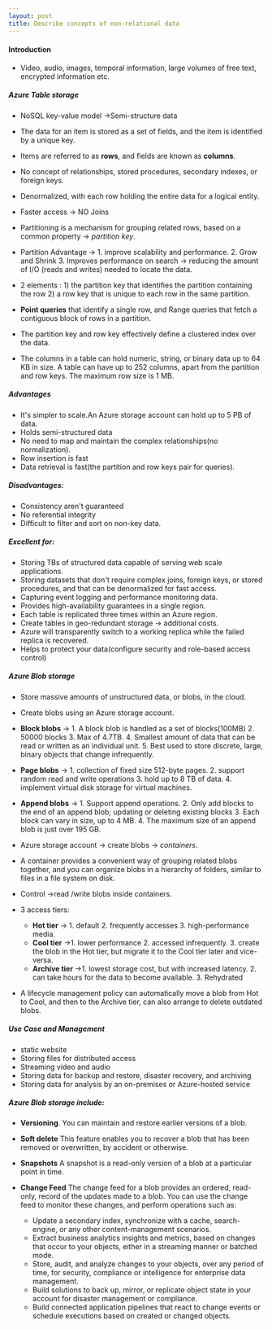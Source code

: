 ```yaml
---
layout: post
title: Describe concepts of non-relational data
---
```

#### Introduction
* Video, audio, images, temporal information, large volumes of free text, encrypted information etc.

##### Azure Table storage
*  NoSQL key-value model ->Semi-structure data
*  The data for an item is stored as a set of fields, and the item is identified by a unique key.
*  Items are referred to as **rows**, and fields are known as **columns**.
*  No concept of relationships, stored procedures, secondary indexes, or foreign keys. 
*  Denormalized, with each row holding the entire data for a logical entity. 
*  Faster access -> NO Joins
*  Partitioning is a mechanism for grouping related rows, based on a common property -> _partition key_.
*  Partition Advantage -> 1. improve scalability and performance.
                          2. Grow and Shrink
                          3. Improves performance on search ->  reducing the amount of I/O (reads and writes) needed to locate the data.
*  2 elements : 1) the partition key that identifies the partition containing the row
                2) a row key that is unique to each row in the same partition.

* **Point queries** that identify a single row, and Range queries that fetch a contiguous block of rows in a partition.
* The partition key and row key effectively define a clustered index over the data.
* The columns in a table can hold numeric, string, or binary data up to 64 KB in size. A table can have up to 252 columns, apart from the partition and row keys. The maximum row size is 1 MB.
##### Advantages
* It's simpler to scale.An Azure storage account can hold up to 5 PB of data.
* Holds semi-structured data
* No need to map and maintain the complex relationships(no normalization).
* Row insertion is fast
* Data retrieval is fast(the partition and row keys pair for queries).

##### Disadvantages:
* Consistency aren't guaranteed
* No referential integrity
* Difficult to filter and sort on non-key data.

##### Excellent for:
* Storing TBs of structured data capable of serving web scale applications.
* Storing datasets that don't require complex joins, foreign keys, or stored procedures, and that can be denormalized for fast access. 
* Capturing event logging and performance monitoring data.
* Provides high-availability guarantees in a single region.
* Each table is replicated three times within an Azure region.
* Create tables in geo-redundant storage -> additional costs.
* Azure will transparently switch to a working replica while the failed replica is recovered.
* Helps to protect your data(configure security and role-based access control)

##### Azure Blob storage
* Store massive amounts of unstructured data, or blobs, in the cloud.
* Create blobs using an Azure storage account.
* **Block blobs** -> 1. A block blob is handled as a set of blocks(100MB)
                2. 50000 blocks 
                3. Max of 4.7TB.
                4. Smallest amount of data that can be read or written as an individual unit.
                5. Best used to store discrete, large, binary objects that change infrequently.
 * **Page blobs** -> 1. collection of fixed size 512-byte pages.
                     2. support random read and write operations
                     3. hold up to 8 TB of data.
                     4. implement virtual disk storage for virtual machines.
  * **Append blobs** -> 1. Support append operations.
                        2. Only add blocks to the end of an append blob; updating or deleting                                    existing blocks
                        3. Each block can vary in size, up to 4 MB.
                        4. The maximum size of an append blob is just over 195 GB.
                        
 *  Azure storage account -> create blobs -> _containers_.
 *  A container provides a convenient way of grouping related blobs together, and you can organize blobs in a hierarchy of folders, similar to files in a file system on disk.
 *  Control ->read /write blobs inside containers.
 *  3 access tiers:
      * **Hot tier** -> 1. default
                         2. frequently accesses
                         3. high-performance media.
      * **Cool tier** ->1. lower performance
                         2. accessed infrequently.
                         3. create the blob in the Hot tier, but migrate it to the Cool tier later and vice-versa.
     * **Archive tier** ->1. lowest storage cost, but with increased latency.
                          2. can take hours for the data to become available.
                          3. Rehydrated

* A lifecycle management policy can automatically move a blob from Hot to Cool, and then to the Archive tier, can also arrange to delete outdated blobs.


##### Use Case and Management
* static website
* Storing files for distributed access
* Streaming video and audio
* Storing data for backup and restore, disaster recovery, and archiving
* Storing data for analysis by an on-premises or Azure-hosted service

##### Azure Blob storage include:

* **Versioning**. You can maintain and restore earlier versions of a blob.

* **Soft delete** This feature enables you to recover a blob that has been removed or overwritten, by accident or otherwise.

* **Snapshots** A snapshot is a read-only version of a blob at a particular point in time.

* **Change Feed** The change feed for a blob provides an ordered, read-only, record of the updates made to a blob. You can use the change feed to monitor these changes, and perform operations such as:

    * Update a secondary index, synchronize with a cache, search-engine, or any other content-management scenarios.
    * Extract business analytics insights and metrics, based on changes that occur to your objects, either in a streaming manner or batched mode.
    * Store, audit, and analyze changes to your objects, over any period of time, for security, compliance or intelligence for enterprise data management.
    * Build solutions to back up, mirror, or replicate object state in your account for disaster management or compliance.
    * Build connected application pipelines that react to change events or schedule executions based on created or changed objects.

